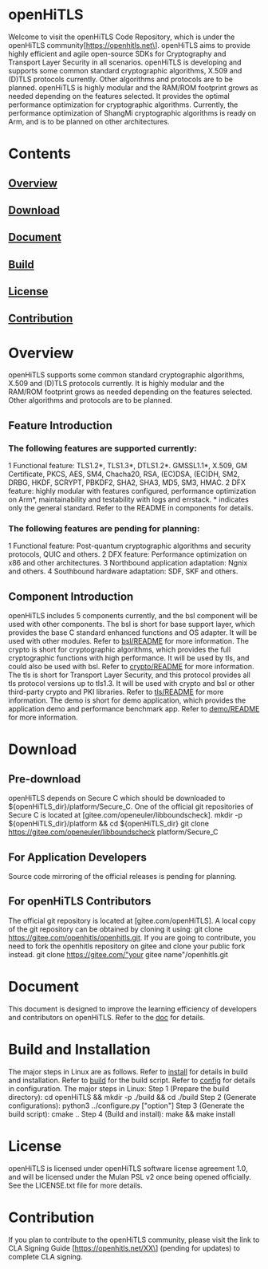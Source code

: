 # openHiTLS #

Welcome to visit the openHiTLS Code Repository, which is under the openHiTLS community\[https://openhitls.net\]. openHiTLS aims to provide highly efficient and agile open-source SDKs for Cryptography and Transport Layer Security in all scenarios. openHiTLS is developing and supports some common standard cryptographic algorithms, X.509 and (D)TLS protocols currently. Other algorithms and protocols are to be planned. openHiTLS is highly modular and the RAM/ROM footprint grows as needed depending on the features selected. It provides the optimal performance optimization for cryptographic algorithms. Currently, the performance optimization of ShangMi cryptographic algorithms is ready on Arm, and is to be planned on other architectures.

# Contents #

## [Overview](#Overview)	 ##

## [Download](#Download)	 ##

## [Document](#Document)	 ##

## [Build](#Build)	 ##

## [License](#License)	 ##

## [Contribution](#Contribution)	 ##

# Overview #

openHiTLS supports some common standard cryptographic algorithms, X.509 and (D)TLS protocols currently. It is highly modular and the RAM/ROM footprint grows as needed depending on the features selected. Other algorithms and protocols are to be planned.

## Feature Introduction ##

### The following features are supported currently: ###

1 Functional feature: TLS1.2\*, TLS1.3\*, DTLS1.2\*. GMSSL1.1\*, X.509, GM Certificate, PKCS, AES, SM4, Chacha20, RSA, (EC)DSA, (EC)DH, SM2, DRBG, HKDF, SCRYPT, PBKDF2, SHA2, SHA3, MD5, SM3, HMAC. 2 DFX feature: highly modular with features configured, performance optimization on Arm\*, maintainability and testability with logs and errstack. \* indicates only the general standard. Refer to the README in components for details.

### The following features are pending for planning: ###

1 Functional feature: Post-quantum cryptographic algorithms and security protocols, QUIC and others. 2 DFX feature: Performance optimization on x86 and other architectures. 3 Northbound application adaptation: Ngnix and others. 4 Southbound hardware adaptation: SDF, SKF and others.

## Component Introduction ##

openHiTLS includes 5 components currently, and the bsl component will be used with other components. The bsl is short for base support layer, which provides the base C standard enhanced functions and OS adapter. It will be used with other modules. Refer to [bsl/README](bsl/README.md) for more information. The crypto is short for cryptographic algorithms, which provides the full cryptographic functions with high performance. It will be used by tls, and could also be used with bsl. Refer to [crypto/README](crypto/README.md) for more information. The tls is short for Transport Layer Security, and this protocol provides all tls protocol versions up to tls1.3. It will be used with crypto and bsl or other third-party crypto and PKI libraries. Refer to [tls/README](tls/README.md) for more information. The demo is short for demo application, which provides the application demo and performance benchmark app. Refer to [demo/README](demo/README.md) for more information.

# Download #

## Pre-download ##

openHiTLS depends on Secure C which should be downloaded to $\{openHiTLS_dir\}/platform/Secure_C. One of the official git repositories of Secure C is located at \[gitee.com/openeuler/libboundscheck\]. mkdir -p $\{openHiTLS_dir\}/platform && cd $\{openHiTLS_dir\} git clone https://gitee.com/openeuler/libboundscheck platform/Secure_C

## For Application Developers ##

Source code mirroring of the official releases is pending for planning.

## For openHiTLS Contributors ##

The official git repository is located at \[gitee.com/openHiTLS\]. A local copy of the git repository can be obtained by cloning it using: git clone https://gitee.com/openhitls/openhitls.git. If you are going to contribute, you need to fork the openhitls repository on gitee and clone your public fork instead. git clone https://gitee.com/"your gitee name"/openhitls.git

# Document #

This document is designed to improve the learning efficiency of developers and contributors on openHiTLS. Refer to the [doc](doc/README.md)	for details.

# Build and Installation #

The major steps in Linux are as follows. Refer to [install](doc/install.md) for details in build and installation. Refer to [build](build.sh) for the build script. Refer to [config](config/README.md) for details in configuration. The major steps in Linux: Step 1 (Prepare the build directory): cd openHiTLS && mkdir -p ./build && cd ./build Step 2 (Generate configurations): python3 ../configure.py \["option"\] Step 3 (Generate the build script): cmake .. Step 4 (Build and install): make && make install

# License #

openHiTLS is licensed under openHiTLS software license agreement 1.0, and will be licensed under the Mulan PSL v2 once being opened officially. See the LICENSE.txt file for more details.

# Contribution #

If you plan to contribute to the openHiTLS community, please visit the link to CLA Signing Guide \[https://openhitls.net/XX\] (pending for updates) to complete CLA signing.

